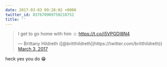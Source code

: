 ```yaml
---
date: 2017-03-03 09:28:02 +0000
twitter_id: 837670909750218752
title: ''
---
```


<blockquote class="twitter-tweet"><p lang="en" dir="ltr">I get to go home with him ☺️ <a href="https://t.co/i5VPGDI8N4">https://t.co/i5VPGDI8N4</a></p>&mdash; Brittany Hildreth ([@britthildreth](https://twitter.com/britthildreth)) <a href="https://twitter.com/britthildreth/status/837670610796949504?ref_src=twsrc%5Etfw">March 3, 2017</a></blockquote>
<script async src="https://platform.twitter.com/widgets.js" charset="utf-8"></script>

heck yes you do 😁
